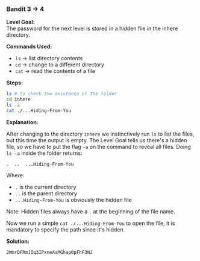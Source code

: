 ### Bandit 3 → 4

**Level Goal:**  
The password for the next level is stored in a hidden file in the inhere directory.

**Commands Used:**  
- `ls` → list directory contents
- `cd` → change to a different directory
- `cat` → read the contents of a file  

**Steps:**
```bash
ls # to check the existence of the folder
cd inhere
ls -a
cat ./...Hiding-From-You
```
**Explanation:**

After changing to the directory `inhere` we instinctively run `ls` to list the files, but this time the output is empty. The Level Goal tells us there's a hidden file, so we have to put the flag `-a`  on the command to reveal all files. Doing `ls -a` inside the folder returns:

```.  ..  ...Hiding-From-You```

Where:
- `.` is the current directory
- `..` is the parent directory
- `...Hiding-From-You` is obviously the hidden file

Note: Hidden files always have a `.` at the beginning of the file name.

Now we run a simple `cat ./...Hiding-From-You` to open the file, it is mandatory to specify the path since it's hidden.


**Solution:**
```
2WmrDFRmJIq3IPxneAaMGhap0pFhF3NJ
```

